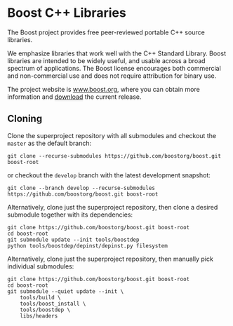 # Boost C++ Libraries

The Boost project provides free peer-reviewed portable C++ source libraries.

We emphasize libraries that work well with the C++ Standard Library. Boost
libraries are intended to be widely useful, and usable across a broad spectrum
of applications. The Boost license encourages both commercial and non-commercial use
and does not require attribution for binary use.

The project website is www.boost.org, where you can obtain more information and
[download](https://www.boost.org/users/download/) the current release.

## Cloning

Clone the superproject repository with all submodules and checkout the `master` as the default branch:

```console
git clone --recurse-submodules https://github.com/boostorg/boost.git boost-root
```

or checkout the `develop` branch with the latest development snapshot:

```console
git clone --branch develop --recurse-submodules https://github.com/boostorg/boost.git boost-root
```

Alternatively, clone just the superproject repository, then clone a desired submodule together with its dependencies:

```console
git clone https://github.com/boostorg/boost.git boost-root
cd boost-root
git submodule update --init tools/boostdep
python tools/boostdep/depinst/depinst.py filesystem
```

Alternatively, clone just the superproject repository, then manually pick individual submodules:

```console
git clone https://github.com/boostorg/boost.git boost-root
cd boost-root
git submodule --quiet update --init \
    tools/build \
    tools/boost_install \
    tools/boostdep \
    libs/headers
```


